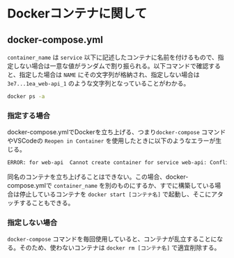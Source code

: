 # Dockerコンテナに関して
## docker-compose.yml
`container_name` は `service` 以下に記述したコンテナに名前を付けるもので、指定しない場合は一意な値がランダムで割り振られる。以下コマンドで確認すると、指定した場合は `NAME` にその文字列が格納され、指定しない場合は `3e7...1ea_web-api_1` のような文字列となっていることがわかる。
```bash
docker ps -a
```
### 指定する場合
docker-compose.ymlでDockerを立ち上げる、つまり`docker-compose` コマンドやVSCodeの `Reopen in Container` を使用したときに以下のようなエラーが生じる。
```bash
ERROR: for web-api  Cannot create container for service web-api: Conflict. The container name "/web-api" is already in use by container "bd6...3d3". You have to remove (or rename) that container to be able to reuse that name.
```
同名のコンテナを立ち上げることはできない。この場合、docker-compose.ymlで `container_name` を別のものにするか、すでに構築している場合は停止しているコンテナを `docker start [コンテナ名]` で起動し、そこにアタッチすることもできる。

### 指定しない場合
`docker-compose` コマンドを毎回使用していると、コンテナが乱立することになる。そのため、使わないコンテナは `docker rm [コンテナ名]` で適宜削除する。

